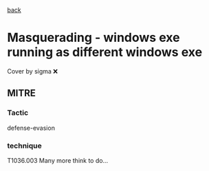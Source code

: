 [back](../index.md)
# Masquerading - windows exe running as different windows exe
Cover by sigma :x: 
## MITRE
### Tactic
defense-evasion
### technique
T1036.003
Many more think to do...
